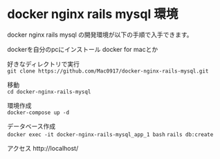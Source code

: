 # docker nginx rails mysql 環境
docker nginx rails mysql の開発環境が以下の手順で入手できます。

dockerを自分のpcにインストール docker for macとか

好きなディレクトリで実行<br>
`git clone https://github.com/Mac0917/docker-nginx-rails-mysql.git`

移動<br>
`cd docker-nginx-rails-mysql`

環境作成<br>
`docker-compose up -d`

データベース作成<br>
`docker exec -it docker-nginx-rails-mysql_app_1 bash`
`rails db:create`

アクセス
http://localhost/


